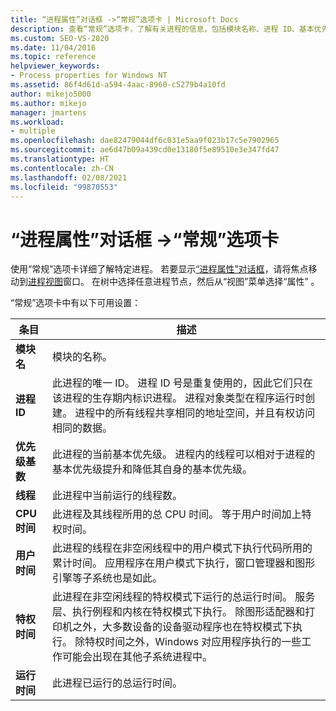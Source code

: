 ```yaml
---
title: “进程属性”对话框 ->“常规”选项卡 | Microsoft Docs
description: 查看“常规”选项卡，了解有关进程的信息，包括模块名称、进程 ID、基本优先级、线程计数、CPU 时间、用户时间和运行时间。
ms.custom: SEO-VS-2020
ms.date: 11/04/2016
ms.topic: reference
helpviewer_keywords:
- Process properties for Windows NT
ms.assetid: 86f4d61d-a594-4aac-8960-c5279b4a10fd
author: mikejo5000
ms.author: mikejo
manager: jmartens
ms.workload:
- multiple
ms.openlocfilehash: dae82479044df6c031e5aa9f023b17c5e7902965
ms.sourcegitcommit: ae6d47b09a439cd0e13180f5e89510e3e347fd47
ms.translationtype: HT
ms.contentlocale: zh-CN
ms.lasthandoff: 02/08/2021
ms.locfileid: "99870553"
---
```

# <a name="general-tab-process-properties-dialog-box"></a>“进程属性”对话框 ->“常规”选项卡
使用“常规”选项卡详细了解特定进程。 若要显示[“进程属性”对话框](../debugger/process-properties-dialog-box.md)，请将焦点移动到[进程视图](../debugger/processes-view.md)窗口。 在树中选择任意进程节点，然后从“视图”菜单选择“属性” 。

 “常规”选项卡中有以下可用设置：

|条目|描述|
|-----------|-----------------|
|**模块名**|模块的名称。|
|**进程 ID**|此进程的唯一 ID。 进程 ID 号是重复使用的，因此它们只在该进程的生存期内标识进程。 进程对象类型在程序运行时创建。 进程中的所有线程共享相同的地址空间，并且有权访问相同的数据。|
|**优先级基数**|此进程的当前基本优先级。 进程内的线程可以相对于进程的基本优先级提升和降低其自身的基本优先级。|
|**线程**|此进程中当前运行的线程数。|
|**CPU 时间**|此进程及其线程所用的总 CPU 时间。 等于用户时间加上特权时间。|
|**用户时间**|此进程的线程在非空闲线程中的用户模式下执行代码所用的累计时间。 应用程序在用户模式下执行，窗口管理器和图形引擎等子系统也是如此。|
|**特权时间**|此进程在非空闲线程的特权模式下运行的总运行时间。 服务层、执行例程和内核在特权模式下执行。 除图形适配器和打印机之外，大多数设备的设备驱动程序也在特权模式下执行。 除特权时间之外，Windows 对应用程序执行的一些工作可能会出现在其他子系统进程中。|
|**运行时间**|此进程已运行的总运行时间。|